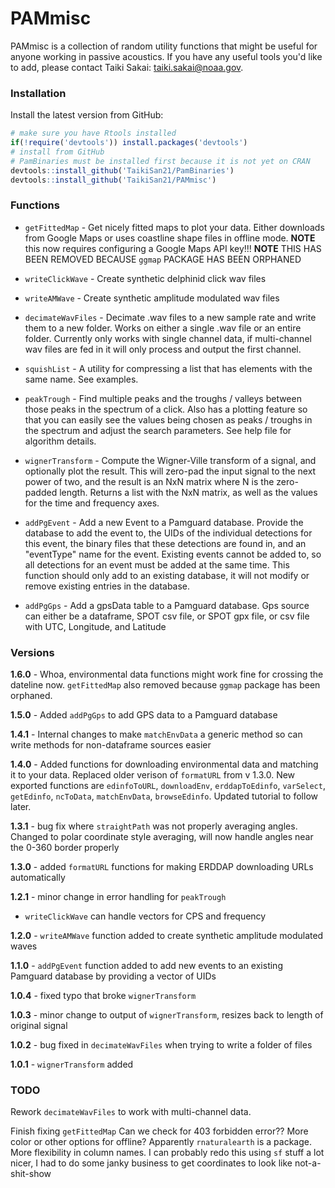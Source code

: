 # PAMmisc

PAMmisc is a collection of random utility functions that might be useful
for anyone working in passive acoustics. If you have any useful tools you'd like
to add, please contact Taiki Sakai: <taiki.sakai@noaa.gov>.

### Installation

Install the latest version from GitHub:

```r
# make sure you have Rtools installed
if(!require('devtools')) install.packages('devtools')
# install from GitHub
# PamBinaries must be installed first because it is not yet on CRAN
devtools::install_github('TaikiSan21/PamBinaries')
devtools::install_github('TaikiSan21/PAMmisc')

```

### Functions

* `getFittedMap` - Get nicely fitted maps to plot your data. Either downloads
from Google Maps or uses coastline shape files in offline mode. **NOTE** this 
now requires configuring a Google Maps API key!!! **NOTE** THIS HAS BEEN REMOVED
BECAUSE `ggmap` PACKAGE HAS BEEN ORPHANED

* `writeClickWave` - Create synthetic delphinid click wav files

* `writeAMWave` - Create synthetic amplitude modulated wav files

* `decimateWavFiles` - Decimate .wav files to a new sample rate and write them
to a new folder. Works on either a single .wav file or an entire folder. Currently
only works with single channel data, if multi-channel wav files are fed in it will
only process and output the first channel.

* `squishList` - A utility for compressing a list that has elements with the same
name. See examples.

* `peakTrough` - Find multiple peaks and the troughs / valleys between those peaks
in the spectrum of a click. Also has a plotting feature so that you can easily
see the values being chosen as peaks / troughs in the spectrum and adjust the 
search parameters. See help file for algorithm details.

* `wignerTransform` - Compute the Wigner-Ville transform of a signal, and optionally
plot the result. This will zero-pad the input signal to the next power of two,
and the result is an NxN matrix where N is the zero-padded length. Returns a list
with the NxN matrix, as well as the values for the time and frequency axes.

* `addPgEvent` - Add a new Event to a Pamguard database. Provide the database to
add the event to, the UIDs of the individual detections for this event, the binary
files that these detections are found in, and an "eventType" name for the event.
Existing events cannot be added to, so all detections for an event must be added
at the same time. This function should only add to an existing database, it will not
modify or remove existing entries in the database. 

* `addPgGps` - Add a gpsData table to a Pamguard database. Gps source can either be
a dataframe, SPOT csv file, or SPOT gpx file, or csv file with UTC, Longitude, and
Latitude

### Versions

**1.6.0** - Whoa, environmental data functions might work fine for crossing the dateline now.
`getFittedMap` also removed because `ggmap` package has been orphaned.


**1.5.0** - Added `addPgGps` to add GPS data to a Pamguard database

**1.4.1** - Internal changes to make `matchEnvData` a generic method so can write methods
for non-dataframe sources easier

**1.4.0** - Added functions for downloading environmental data and matching it to your
data. Replaced older verison of `formatURL` from v 1.3.0. New exported functions are
`edinfoToURL`, `downloadEnv`, `erddapToEdinfo`, `varSelect`, `getEdinfo`,
`ncToData`, `matchEnvData`, `browseEdinfo`. Updated tutorial to follow later.

**1.3.1** - bug fix where `straightPath` was not properly averaging angles. Changed to
polar coordinate style averaging, will now handle angles near the 0-360 border properly

**1.3.0** - added `formatURL` functions for making ERDDAP downloading URLs automatically

**1.2.1** - minor change in error handling for `peakTrough`
- `writeClickWave` can handle vectors for CPS and frequency

**1.2.0** - `writeAMWave` function added to create synthetic amplitude modulated waves

**1.1.0** - `addPgEvent` function added to add new events to an existing Pamguard database by
providing a vector of UIDs

**1.0.4** - fixed typo that broke `wignerTransform`

**1.0.3** - minor change to output of `wignerTransform`, resizes back to length of
original signal

**1.0.2** - bug fixed in `decimateWavFiles` when trying to write a folder of files

**1.0.1** - `wignerTransform` added

### TODO

Rework `decimateWavFiles` to work with multi-channel data.

Finish fixing `getFittedMap` Can we check
for 403 forbidden error?? More color or other options for offline? Apparently
`rnaturalearth` is a package. More flexibility in column names. I can probably redo
this using `sf` stuff a lot nicer, I had to do some janky business to get coordinates
to look like not-a-shit-show

